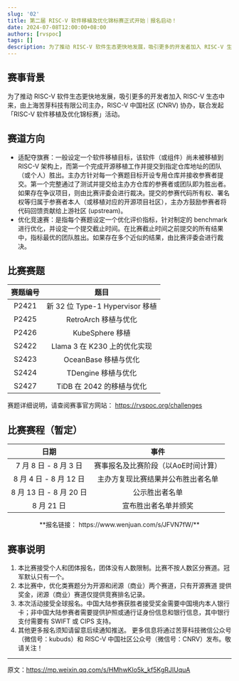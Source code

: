 ```yaml
---
slug: '02'
title: 第二届 RISC-V 软件移植及优化锦标赛正式开始｜报名启动！
date: 2024-07-08T12:00:00+08:00
authors: [rvspoc]
tags: []
description: 为了推动 RISC-V 软件生态更快地发展，吸引更多的开发者加入 RISC-V 生态中来，由上海苦芽科技有限公司主办，RISC-V 中国社区（CNRV）协办，联合发起「RISC-V 软件移植及优化锦标赛」活动。
---
```


## 赛事背景

为了推动 RISC-V 软件生态更快地发展，吸引更多的开发者加入 RISC-V 生态中来，由上海苦芽科技有限公司主办，RISC-V 中国社区 (CNRV) 协办，联合发起「RISC-V 软件移植及优化锦标赛」活动。

## 赛道方向

* 适配夺旗赛：一般设定一个软件移植目标，该软件（或组件）尚未被移植到 RISC-V 架构上，而第一个完成开源移植工作并提交到指定仓库地址的团队（或个人）胜出。主办方针对每一个赛题目标开设专用仓库并接收参赛者提交。第一个完整通过了测试并提交给主办方仓库的参赛者或团队即为胜出者。如果存在争议项目，则由比赛评委会进行裁决。提交的参赛代码所有权、署名权等归属于参赛者本人（或移植对应的开源项目社区），主办方鼓励参赛者将代码回馈贡献给上游社区 (upstream)。
* 优化竞速赛：是指每个赛题设定一个优化评价指标，针对制定的 benchmark 进行优化，并设定一个提交截止时间。在比赛截止时间之前提交的所有结果中，指标最优的团队胜出。如果存在多个近似的结果，由比赛评委会进行裁决。

## 比赛赛题


|赛题编号|题目|
|:-:|:-:|
|P2421|新 32 位 Type-1 Hypervisor 移植|
|P2425|RetroArch 移植与优化|
|P2426|KubeSphere 移植|
|S2422|Llama 3 在 K230 上的优化实现|
|S2423|OceanBase 移植与优化|
|S2424|TDengine 移植与优化|
|S2427|TiDB 在 2042 的移植与优化|

赛题详细说明，请查阅赛事官方网站： https://rvspoc.org/challenges

## 比赛赛程（暂定）

|日期|事件|
|:-:|:-:|
|7 月 8 日 - 8 月 3 日|赛事报名及比赛阶段（以AoE时间计算）|
|8 月 4 日 - 8 月 12 日|主办方复现比赛结果并公布胜出者名单|
|8 月 13 日 - 8 月 20 日|公示胜出者名单|
|8 月 21 日|宣布胜出者名单并颁奖|

<p align="center">**报名链接： https://www.wenjuan.com/s/JFVN7fW/**</p>

## 赛事说明

1. 本比赛接受个人和团体报名，团体没有人数限制。比赛不按人数区分赛道。冠军默认只有一个。
2. 本比赛中，优化类赛题分为开源和闭源（商业）两个赛道，只有开源赛道 提供奖金，闭源（商业）赛道仅提供竞赛排名记录。
3. 本次活动接受全球报名。中国大陆参赛获胜者接受奖金需要中国境内本人银行卡；非中国大陆参赛者需要提供护照或通行证身份信息和银行信息，其中银行支付需要有 SWIFT 或 CIPS 支持。
4. 其他更多报名须知请留意后续通知推送。
更多信息将通过苦芽科技微信公众号（微信号：kubuds）和 RISC-V 中国社区公众号（微信号：CNRV）发布。敬请关注！

---

原文：https://mp.weixin.qq.com/s/HMhwKlo5k_kf5KgRJIUquA

